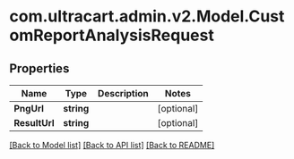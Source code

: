 # com.ultracart.admin.v2.Model.CustomReportAnalysisRequest
## Properties

Name | Type | Description | Notes
------------ | ------------- | ------------- | -------------
**PngUrl** | **string** |  | [optional] 
**ResultUrl** | **string** |  | [optional] 


[[Back to Model list]](../README.md#documentation-for-models) [[Back to API list]](../README.md#documentation-for-api-endpoints) [[Back to README]](../README.md)

